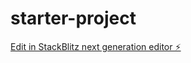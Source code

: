 # starter-project

[Edit in StackBlitz next generation editor ⚡️](https://stackblitz.com/~/github.com/Poojapsoni/starter-project)